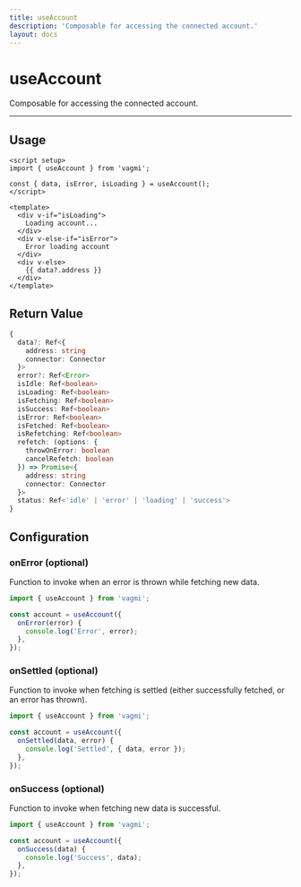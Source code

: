 ```yaml
---
title: useAccount
description: 'Composable for accessing the connected account.'
layout: docs
---
```


# useAccount

Composable for accessing the connected account.

---

## Usage

```vue
<script setup>
import { useAccount } from 'vagmi';

const { data, isError, isLoading } = useAccount();
</script>

<template>
  <div v-if="isLoading">
    Loading account...
  </div>
  <div v-else-if="isError">
    Error loading account
  </div>
  <div v-else>
    {{ data?.address }}
  </div>
</template>
```

## Return Value

```ts
{
  data?: Ref<{
    address: string
    connector: Connector
  }>
  error?: Ref<Error>
  isIdle: Ref<boolean>
  isLoading: Ref<boolean>
  isFetching: Ref<boolean>
  isSuccess: Ref<boolean>
  isError: Ref<boolean>
  isFetched: Ref<boolean>
  isRefetching: Ref<boolean>
  refetch: (options: {
    throwOnError: boolean
    cancelRefetch: boolean
  }) => Promise<{
    address: string
    connector: Connector
  }>
  status: Ref<'idle' | 'error' | 'loading' | 'success'>
}
```

## Configuration

### onError (optional)

Function to invoke when an error is thrown while fetching new data.

```js
import { useAccount } from 'vagmi';

const account = useAccount({
  onError(error) {
    console.log('Error', error);
  },
});
```

### onSettled (optional)

Function to invoke when fetching is settled (either successfully fetched, or an error has thrown).

```js
import { useAccount } from 'vagmi';

const account = useAccount({
  onSettled(data, error) {
    console.log('Settled', { data, error });
  },
});
```

### onSuccess (optional)

Function to invoke when fetching new data is successful.

```js
import { useAccount } from 'vagmi';

const account = useAccount({
  onSuccess(data) {
    console.log('Success', data);
  },
});
```

